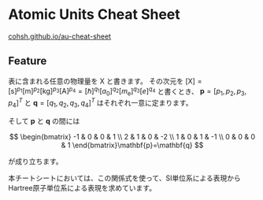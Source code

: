 # Atomic Units Cheat Sheet
[cohsh.github.io/au-cheat-sheet](https://cohsh.github.io/au-cheat-sheet/)

## Feature
表に含まれる任意の物理量を $\mathrm{X}$ と書きます。
その次元を
$[\mathrm{X}]=[\mathrm{s}]^{p_1}[\mathrm{m}]^{p_2}[\mathrm{kg}]^{p_3}[\mathrm{A}]^{p_4}= [\hbar]^{q_1}[a_0]^{q_2}[m_\mathrm{e}]^{q_3}[e]^{q_4}$
と書くとき、
$\mathbf{p}=[p_1, p_2, p_3, p_4]^T$ と $\mathbf{q}=[q_1, q_2, q_3, q_4]^T$ はそれぞれ一意に定まります。

そして $\mathbf{p}$ と $\mathbf{q}$ の間には

$$
\begin{bmatrix}
-1 & 0 & 0 & 1 \\
2 & 1 & 0 & -2 \\
1 & 0 & 1 & -1 \\
0 & 0 & 0 & 1
\end{bmatrix}\mathbf{p}=\mathbf{q}
$$

が成り立ちます。

本チートシートにおいては、この関係式を使って、SI単位系による表現からHartree原子単位系による表現を求めています。
